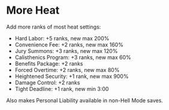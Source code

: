 # More Heat

Add more ranks of most heat settings:
 - Hard Labor: +5 ranks, new max 200%
 - Convenience Fee: +2 ranks, new max 160%
 - Jury Summons: +3 ranks, new max 120%
 - Calisthenics Program: +3 ranks, new max 60%
 - Benefits Package: +2 ranks
 - Forced Overtime: +2 ranks, new max 80%
 - Heightened Security: +1 rank, new max 900%
 - Damage Control: +2 ranks
 - Tight Deadline: +1 rank, new min 3:00
 
Also makes Personal Liability available in non-Hell Mode saves.
